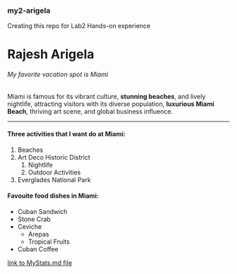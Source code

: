 ### my2-arigela
Creating this repo for Lab2 Hands-on experience

# Rajesh Arigela
###### My favorite vacation spot is Miami

Miami is famous for its vibrant culture, **stunning beaches**, and lively nightlife, attracting visitors with its diverse population, **luxurious Miami Beach**, thriving art scene, and global business influence.

***

#### Three activities that I want do at Miami:
1. Beaches
2. Art Deco Historic District
    1. Nightlife
    5. Outdoor Activities
3. Everglades National Park

#### Favouite food dishes in Miami:
* Cuban Sandwich
* Stone Crab
* Ceviche
   * Arepas
   * Tropical Fruits
* Cuban Coffee

[link to MyStats.md file](https://github.com/ArigelaRajesh/my2-arigela/blob/main/MyStats.md)